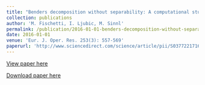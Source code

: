 ```yaml
---
title: "Benders decomposition without separability: A computational study for capacitated facility location problems"
collection: publications
author: 'M. Fischetti, I. Ljubic, M. Sinnl'
permalink: /publication/2016-01-01-benders-decomposition-without-separability:-a-computational-study-for-capacitated-facility-location-problems
date: 2016-01-01
venue: 'Eur. J. Oper. Res. 253(3): 557-569'
paperurl: 'http://www.sciencedirect.com/science/article/pii/S0377221716301126'
---
```

[View paper here](http://www.sciencedirect.com/science/article/pii/S0377221716301126)

[Download paper here](http://www.dei.unipd.it/~fisch/papers/Benders_for_CFL.pdf)
